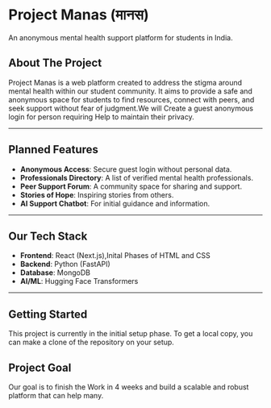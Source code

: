 # Project Manas (मानस)

An anonymous mental health support platform for students in India.

##  About The Project

Project Manas is a web platform created to address the stigma around mental health within our student community. It aims to provide a safe and anonymous space for students to find resources, connect with peers, and seek support without fear of judgment.We will Create a guest anonymous login for person requiring Help to maintain their privacy.

---

## Planned Features

* **Anonymous Access**: Secure guest login without personal data.
* **Professionals Directory**: A list of verified mental health professionals.
* **Peer Support Forum**: A community space for sharing and support.
* **Stories of Hope**: Inspiring stories from others.
* **AI Support Chatbot**: For initial guidance and information.

---

##  Our Tech Stack

* **Frontend**: React (Next.js),Inital Phases of HTML and CSS
* **Backend**: Python (FastAPI)
* **Database**: MongoDB
* **AI/ML**: Hugging Face Transformers

---

## Getting Started
This project is currently in the initial setup phase. To get a local copy, you can make a  clone of the repository on your setup.

## Project Goal
Our goal is to finish the Work in 4 weeks and build a scalable and robust platform that can help many.
